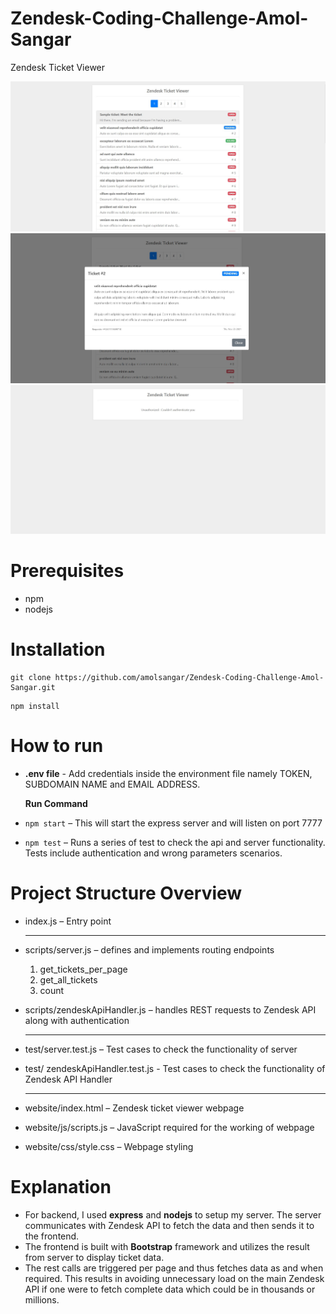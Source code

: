 # Zendesk-Coding-Challenge-Amol-Sangar
Zendesk Ticket Viewer

<img src="images/1.jpg">

<img src="images/2.jpg">

<img src="images/3.jpg">

# Prerequisites
- npm
- nodejs

# Installation 
```
git clone https://github.com/amolsangar/Zendesk-Coding-Challenge-Amol-Sangar.git
```

```
npm install
```

# How to run
- **.env file** - Add credentials inside the environment file namely TOKEN, SUBDOMAIN NAME and EMAIL ADDRESS. 

  **Run Command**
- ```npm start``` – This will start the express server and will listen on port 7777
- ```npm test``` – Runs a series of test to check the api and server functionality. Tests include authentication and wrong parameters scenarios.

# Project Structure Overview
- index.js – Entry point

  ----
  
- scripts/server.js – defines and implements routing endpoints 
  1.	get_tickets_per_page
  2.	get_all_tickets
  3.	count
- scripts/zendeskApiHandler.js – handles REST requests to Zendesk API along with authentication
  
  ----
  
- test/server.test.js – Test cases to check the functionality of server
- test/ zendeskApiHandler.test.js - Test cases to check the functionality of Zendesk API Handler
  
  ----
  
- website/index.html – Zendesk ticket viewer webpage
- website/js/scripts.js – JavaScript required for the working of webpage
- website/css/style.css – Webpage styling

# Explanation
  - For backend, I used **express** and **nodejs** to setup my server. The server communicates with Zendesk API to fetch the data and then sends it to the frontend.
  - The frontend is built with **Bootstrap** framework and utilizes the result from server to display ticket data. 
  - The rest calls are triggered per page and thus fetches data as and when required. This results in avoiding unnecessary load on the main Zendesk API if one were to fetch complete data which could be in thousands or millions. 
